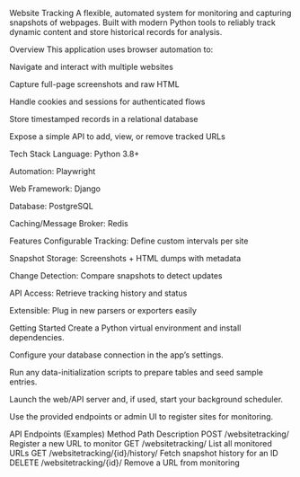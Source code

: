 Website Tracking
A flexible, automated system for monitoring and capturing snapshots of webpages. Built with modern Python tools to reliably track dynamic content and store historical records for analysis.

Overview
This application uses browser automation to:

Navigate and interact with multiple websites

Capture full-page screenshots and raw HTML

Handle cookies and sessions for authenticated flows

Store timestamped records in a relational database

Expose a simple API to add, view, or remove tracked URLs

Tech Stack
Language: Python 3.8+

Automation: Playwright

Web Framework: Django 

Database: PostgreSQL 

Caching/Message Broker: Redis 

Features
Configurable Tracking: Define custom intervals per site

Snapshot Storage: Screenshots + HTML dumps with metadata

Change Detection: Compare snapshots to detect updates

API Access: Retrieve tracking history and status

Extensible: Plug in new parsers or exporters easily

Getting Started
Create a Python virtual environment and install dependencies.

Configure your database connection in the app’s settings.

Run any data-initialization scripts to prepare tables and seed sample entries.

Launch the web/API server and, if used, start your background scheduler.

Use the provided endpoints or admin UI to register sites for monitoring.

API Endpoints (Examples)
Method	Path	Description
POST	/websitetracking/	Register a new URL to monitor
GET	/websitetracking/	List all monitored URLs
GET	/websitetracking/{id}/history/	Fetch snapshot history for an ID
DELETE	/websitetracking/{id}/	Remove a URL from monitoring
